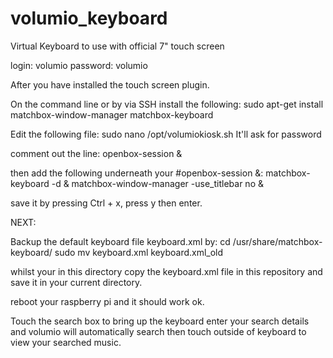 # volumio_keyboard
Virtual Keyboard to use with official 7" touch screen

login: volumio
password: volumio

After you have installed the touch screen plugin.

On the command line or by via SSH install the following:
sudo apt-get install matchbox-window-manager matchbox-keyboard

Edit the following file:
sudo nano /opt/volumiokiosk.sh
It'll ask for password

comment out the line:
openbox-session &

then add the following underneath your #openbox-session &:
matchbox-keyboard -d &
matchbox-window-manager -use_titlebar no &

save it by pressing Ctrl + x, press y then enter.

NEXT:

Backup the default keyboard file keyboard.xml by:
cd /usr/share/matchbox-keyboard/
sudo mv keyboard.xml keyboard.xml_old

whilst your in this directory copy the keyboard.xml file in this repository and save it in your current directory.

reboot your raspberry pi and it should work ok.

Touch the search box to bring up the keyboard enter your search details and volumio will automatically search then touch outside of keyboard to view your searched music.
